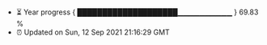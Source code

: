 - ⏳ Year progress { ████████████████████▁▁▁▁▁▁▁▁▁▁ } 69.83 %
- ⏰ Updated on Sun, 12 Sep 2021 21:16:29 GMT


